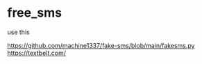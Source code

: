 # free_sms


use this

https://github.com/machine1337/fake-sms/blob/main/fakesms.py
https://textbelt.com/
